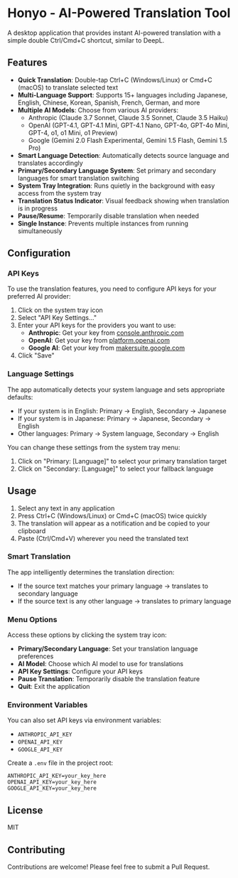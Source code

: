 # Honyo - AI-Powered Translation Tool

A desktop application that provides instant AI-powered translation with a simple double Ctrl/Cmd+C shortcut, similar to DeepL.

## Features

- **Quick Translation**: Double-tap Ctrl+C (Windows/Linux) or Cmd+C (macOS) to translate selected text
- **Multi-Language Support**: Supports 15+ languages including Japanese, English, Chinese, Korean, Spanish, French, German, and more
- **Multiple AI Models**: Choose from various AI providers:
  - Anthropic (Claude 3.7 Sonnet, Claude 3.5 Sonnet, Claude 3.5 Haiku)
  - OpenAI (GPT-4.1, GPT-4.1 Mini, GPT-4.1 Nano, GPT-4o, GPT-4o Mini, GPT-4, o1, o1 Mini, o1 Preview)
  - Google (Gemini 2.0 Flash Experimental, Gemini 1.5 Flash, Gemini 1.5 Pro)
- **Smart Language Detection**: Automatically detects source language and translates accordingly
- **Primary/Secondary Language System**: Set primary and secondary languages for smart translation switching
- **System Tray Integration**: Runs quietly in the background with easy access from the system tray
- **Translation Status Indicator**: Visual feedback showing when translation is in progress
- **Pause/Resume**: Temporarily disable translation when needed
- **Single Instance**: Prevents multiple instances from running simultaneously

## Configuration

### API Keys

To use the translation features, you need to configure API keys for your preferred AI provider:

1. Click on the system tray icon
2. Select "API Key Settings..."
3. Enter your API keys for the providers you want to use:
   - **Anthropic**: Get your key from [console.anthropic.com](https://console.anthropic.com/)
   - **OpenAI**: Get your key from [platform.openai.com](https://platform.openai.com/api-keys)
   - **Google AI**: Get your key from [makersuite.google.com](https://makersuite.google.com/app/apikey)
4. Click "Save"

### Language Settings

The app automatically detects your system language and sets appropriate defaults:
- If your system is in English: Primary → English, Secondary → Japanese
- If your system is in Japanese: Primary → Japanese, Secondary → English
- Other languages: Primary → System language, Secondary → English

You can change these settings from the system tray menu:
1. Click on "Primary: [Language]" to select your primary translation target
2. Click on "Secondary: [Language]" to select your fallback language

## Usage

1. Select any text in any application
2. Press Ctrl+C (Windows/Linux) or Cmd+C (macOS) twice quickly
3. The translation will appear as a notification and be copied to your clipboard
4. Paste (Ctrl/Cmd+V) wherever you need the translated text

### Smart Translation

The app intelligently determines the translation direction:
- If the source text matches your primary language → translates to secondary language
- If the source text is any other language → translates to primary language

### Menu Options

Access these options by clicking the system tray icon:
- **Primary/Secondary Language**: Set your translation language preferences
- **AI Model**: Choose which AI model to use for translations
- **API Key Settings**: Configure your API keys
- **Pause Translation**: Temporarily disable the translation feature
- **Quit**: Exit the application

### Environment Variables

You can also set API keys via environment variables:
- `ANTHROPIC_API_KEY`
- `OPENAI_API_KEY`
- `GOOGLE_API_KEY`

Create a `.env` file in the project root:
```env
ANTHROPIC_API_KEY=your_key_here
OPENAI_API_KEY=your_key_here
GOOGLE_API_KEY=your_key_here
```

## License

MIT

## Contributing

Contributions are welcome! Please feel free to submit a Pull Request.
